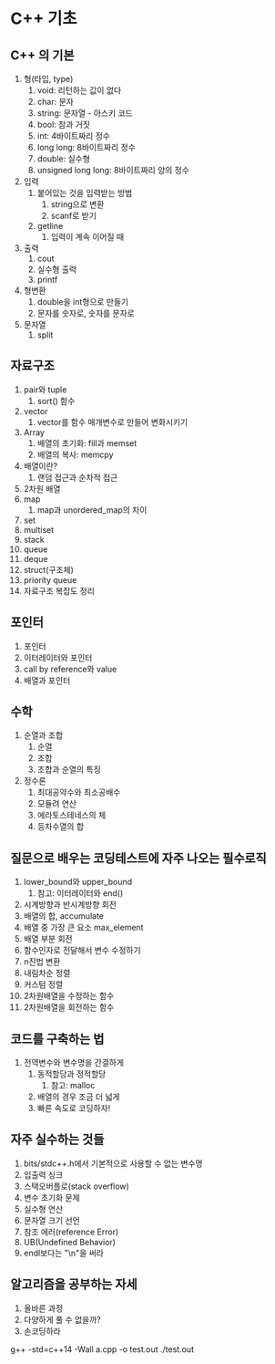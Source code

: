 # C++ 기초

## C++ 의 기본

1. 형(타입, type)
   1. void: 리턴하는 값이 없다
   2. char: 문자
   3. string: 문자열 - 아스키 코드
   4. bool: 참과 거짓
   5. int: 4바이트짜리 정수
   6. long long: 8바이트짜리 정수
   7. double: 실수형
   8. unsigned long long: 8바이트짜리 양의 정수
2. 입력
   1. 붙어있는 것을 입력받는 방법
      1. string으로 변환
      2. scanf로 받기
   2. getline
      1. 입력이 계속 이어질 때
3. 출력
   1. cout
   2. 실수형 출력
   3. printf
4. 형변환
   1. double을 int형으로 만들기
   2. 문자를 숫자로, 숫자를 문자로
5. 문자열
   1. split

## 자료구조

1. pair와 tuple
   1. sort() 함수
2. vector
   1. vector를 함수 매개변수로 만들어 변화시키기
3. Array
   1. 배열의 초기화: fill과 memset
   2. 배열의 복사: memcpy
4. 배열이란?
   1. 랜덤 접근과 순차적 접근
5. 2차원 배열
6. map
   1. map과 unordered_map의 차이
7. set
8. multiset
9. stack
10. queue
11. deque
12. struct(구조체)
13. priority queue
14. 자료구조 복잡도 정리

## 포인터

1. 포인터
2. 이터레이터와 포인터
3. call by reference와 value
4. 배열과 포인터

## 수학

1. 순열과 조합
   1. 순열
   2. 조합
   3. 조합과 순열의 특징
2. 정수론
   1. 최대공약수와 최소공배수
   2. 모듈려 연산
   3. 에라토스테네스의 체
   4. 등차수열의 합

## 질문으로 배우는 코딩테스트에 자주 나오는 필수로직

1. lower_bound와 upper_bound
   1. 참고: 이터레이터와 end()
2. 시계방향과 반시계방향 회전
3. 배열의 합, accumulate
4. 배열 중 가장 큰 요소 max_element
5. 배열 부분 회전
6. 함수인자로 전달해서 변수 수정하기
7. n진법 변환
8. 내림차순 정렬
9. 커스텀 정렬
10. 2차원배열을 수정하는 함수
11. 2차원배열을 회전하는 함수

## 코드를 구축하는 법

1. 전역변수와 변수명을 간결하게
   1. 동적할당과 정적할당
      1. 참고: malloc
   2. 배열의 경우 조금 더 넓게
   3. 빠른 속도로 코딩하자!

## 자주 실수하는 것들

1. bits/stdc++.h에서 기본적으로 사용할 수 없는 변수명
2. 입출력 싱크
3. 스택오버플로(stack overflow)
4. 변수 초기화 문제
5. 실수형 연산
6. 문자열 크기 선언
7. 참조 에러(reference Error)
8. UB(Undefined Behavior)
9. endl보다는 "\n"을 써라

## 알고리즘을 공부하는 자세

1. 올바른 과정
2. 다양하게 풀 수 없을까?
3. 손코딩하라

g++ -std=c++14 -Wall a.cpp -o test.out
./test.out
